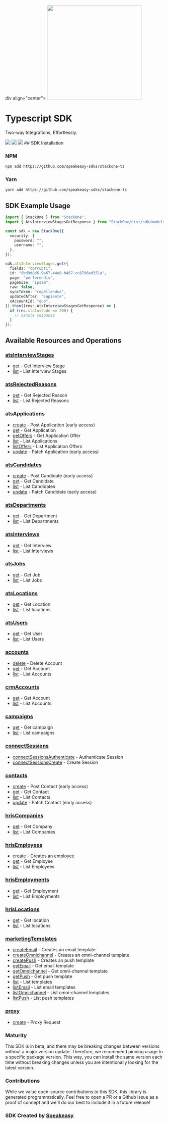 div align="center">
    <img src="https://github.com/speakeasy-sdks/stackone-ts/assets/6267663/07369aef-cc40-4f35-a68b-e2f7d370dc3c" width="300">
    <h1>Typescript SDK</h1>
   <p>Two-way Integrations, Effortlessly.</p>
   <a href="https://docs.stackone.com/docs"><img src="https://img.shields.io/static/v1?label=Docs&message=API Ref&color=5444e4&style=for-the-badge" /></a>
   <a href="https://github.com/speakeasy-sdks/stackone-ts/actions"><img src="https://img.shields.io/github/actions/workflow/status/speakeasy-sdks/stackone-ts/speakeasy_sdk_generation.yml?style=for-the-badge" /></a>
  <a href="https://opensource.org/licenses/MIT"><img src="https://img.shields.io/badge/License-MIT-blue.svg?style=for-the-badge" /></a>
</div>
<!-- Start SDK Installation -->
## SDK Installation

### NPM

```bash
npm add https://github.com/speakeasy-sdks/stackone-ts
```

### Yarn

```bash
yarn add https://github.com/speakeasy-sdks/stackone-ts
```
<!-- End SDK Installation -->

## SDK Example Usage
<!-- Start SDK Example Usage -->


```typescript
import { StackOne } from "StackOne";
import { AtsInterviewStagesGetResponse } from "StackOne/dist/sdk/models/operations";

const sdk = new StackOne({
  security: {
    password: "",
    username: "",
  },
});

sdk.atsInterviewStages.get({
  fields: "corrupti",
  id: "9bd9d8d6-9a67-44e0-b467-cc8796ed151a",
  page: "perferendis",
  pageSize: "ipsam",
  raw: false,
  syncToken: "repellendus",
  updatedAfter: "sapiente",
  xAccountId: "quo",
}).then((res: AtsInterviewStagesGetResponse) => {
  if (res.statusCode == 200) {
    // handle response
  }
});
```
<!-- End SDK Example Usage -->

<!-- Start SDK Available Operations -->
## Available Resources and Operations


### [atsInterviewStages](docs/sdks/atsinterviewstages/README.md)

* [get](docs/sdks/atsinterviewstages/README.md#get) - Get Interview Stage
* [list](docs/sdks/atsinterviewstages/README.md#list) - List Interview Stages

### [atsRejectedReasons](docs/sdks/atsrejectedreasons/README.md)

* [get](docs/sdks/atsrejectedreasons/README.md#get) - Get Rejected Reason
* [list](docs/sdks/atsrejectedreasons/README.md#list) - List Rejected Reasons

### [atsApplications](docs/sdks/atsapplications/README.md)

* [create](docs/sdks/atsapplications/README.md#create) - Post Application (early access)
* [get](docs/sdks/atsapplications/README.md#get) - Get Application
* [getOffers](docs/sdks/atsapplications/README.md#getoffers) - Get Application Offer
* [list](docs/sdks/atsapplications/README.md#list) - List Applications
* [listOffers](docs/sdks/atsapplications/README.md#listoffers) - List Application Offers
* [update](docs/sdks/atsapplications/README.md#update) - Patch Application (early access)

### [atsCandidates](docs/sdks/atscandidates/README.md)

* [create](docs/sdks/atscandidates/README.md#create) - Post Candidate (early access)
* [get](docs/sdks/atscandidates/README.md#get) - Get Candidate
* [list](docs/sdks/atscandidates/README.md#list) - List Candidates
* [update](docs/sdks/atscandidates/README.md#update) - Patch Candidate (early access)

### [atsDepartments](docs/sdks/atsdepartments/README.md)

* [get](docs/sdks/atsdepartments/README.md#get) - Get Department
* [list](docs/sdks/atsdepartments/README.md#list) - List Departments

### [atsInterviews](docs/sdks/atsinterviews/README.md)

* [get](docs/sdks/atsinterviews/README.md#get) - Get Interview
* [list](docs/sdks/atsinterviews/README.md#list) - List Interviews

### [atsJobs](docs/sdks/atsjobs/README.md)

* [get](docs/sdks/atsjobs/README.md#get) - Get Job
* [list](docs/sdks/atsjobs/README.md#list) - List Jobs

### [atsLocations](docs/sdks/atslocations/README.md)

* [get](docs/sdks/atslocations/README.md#get) - Get Location
* [list](docs/sdks/atslocations/README.md#list) - List locations

### [atsUsers](docs/sdks/atsusers/README.md)

* [get](docs/sdks/atsusers/README.md#get) - Get User
* [list](docs/sdks/atsusers/README.md#list) - List Users

### [accounts](docs/sdks/accounts/README.md)

* [delete](docs/sdks/accounts/README.md#delete) - Delete Account
* [get](docs/sdks/accounts/README.md#get) - Get Account
* [list](docs/sdks/accounts/README.md#list) - List Accounts

### [crmAccounts](docs/sdks/crmaccounts/README.md)

* [get](docs/sdks/crmaccounts/README.md#get) - Get Account
* [list](docs/sdks/crmaccounts/README.md#list) - List Accounts

### [campaigns](docs/sdks/campaigns/README.md)

* [get](docs/sdks/campaigns/README.md#get) - Get campaign
* [list](docs/sdks/campaigns/README.md#list) - List campaigns

### [connectSessions](docs/sdks/connectsessions/README.md)

* [connectSessionsAuthenticate](docs/sdks/connectsessions/README.md#connectsessionsauthenticate) - Authenticate Session
* [connectSessionsCreate](docs/sdks/connectsessions/README.md#connectsessionscreate) - Create Session

### [contacts](docs/sdks/contacts/README.md)

* [create](docs/sdks/contacts/README.md#create) - Post Contact (early access)
* [get](docs/sdks/contacts/README.md#get) - Get Contact
* [list](docs/sdks/contacts/README.md#list) - List Contacts
* [update](docs/sdks/contacts/README.md#update) - Patch Contact (early access)

### [hrisCompanies](docs/sdks/hriscompanies/README.md)

* [get](docs/sdks/hriscompanies/README.md#get) - Get Company
* [list](docs/sdks/hriscompanies/README.md#list) - List Companies

### [hrisEmployees](docs/sdks/hrisemployees/README.md)

* [create](docs/sdks/hrisemployees/README.md#create) - Creates an employee
* [get](docs/sdks/hrisemployees/README.md#get) - Get Employee
* [list](docs/sdks/hrisemployees/README.md#list) - List Employees

### [hrisEmployments](docs/sdks/hrisemployments/README.md)

* [get](docs/sdks/hrisemployments/README.md#get) - Get Employment
* [list](docs/sdks/hrisemployments/README.md#list) - List Employments

### [hrisLocations](docs/sdks/hrislocations/README.md)

* [get](docs/sdks/hrislocations/README.md#get) - Get location
* [list](docs/sdks/hrislocations/README.md#list) - List locations

### [marketingTemplates](docs/sdks/marketingtemplates/README.md)

* [createEmail](docs/sdks/marketingtemplates/README.md#createemail) - Creates an email template
* [createOmnichannel](docs/sdks/marketingtemplates/README.md#createomnichannel) - Creates an omni-channel template
* [createPush](docs/sdks/marketingtemplates/README.md#createpush) - Creates an push template
* [getEmail](docs/sdks/marketingtemplates/README.md#getemail) - Get email template
* [getOmnichannel](docs/sdks/marketingtemplates/README.md#getomnichannel) - Get omni-channel template
* [getPush](docs/sdks/marketingtemplates/README.md#getpush) - Get push template
* [list](docs/sdks/marketingtemplates/README.md#list) - List templates
* [listEmail](docs/sdks/marketingtemplates/README.md#listemail) - List email templates
* [listOmnichannel](docs/sdks/marketingtemplates/README.md#listomnichannel) - List omni-channel templates
* [listPush](docs/sdks/marketingtemplates/README.md#listpush) - List push templates

### [proxy](docs/sdks/proxy/README.md)

* [create](docs/sdks/proxy/README.md#create) - Proxy Request
<!-- End SDK Available Operations -->

### Maturity

This SDK is in beta, and there may be breaking changes between versions without a major version update. Therefore, we recommend pinning usage
to a specific package version. This way, you can install the same version each time without breaking changes unless you are intentionally
looking for the latest version.

### Contributions

While we value open-source contributions to this SDK, this library is generated programmatically.
Feel free to open a PR or a Github issue as a proof of concept and we'll do our best to include it in a future release!

### SDK Created by [Speakeasy](https://docs.speakeasyapi.dev/docs/using-speakeasy/client-sdks)
